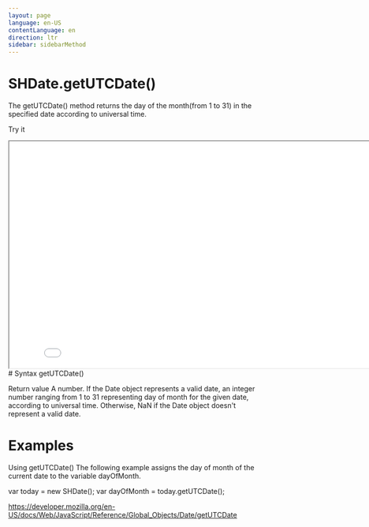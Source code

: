 ```yaml
---
layout: page
language: en-US
contentLanguage: en
direction: ltr
sidebar: sidebarMethod
---
```


# SHDate.getUTCDate()

The getUTCDate() method returns the day of the month(from 1 to 31) in the specified date according to universal time.

Try it

<iframe style="width: 830px; height: 460px;" src="/SHDateTime-js/examples/live.html?function=getUTCDate" title="MDN Web Docs Interactive Example" loading="lazy"></iframe>
<br/>
# Syntax
getUTCDate()

Return value
A number. If the Date object represents a valid date, an integer number ranging from 1 to 31 representing day of month for the given date, according to universal time. Otherwise, NaN if the Date object doesn't represent a valid date.

# Examples

Using getUTCDate()
The following example assigns the day of month of the current date to the variable dayOfMonth.

var today = new SHDate();
var dayOfMonth = today.getUTCDate();

https://developer.mozilla.org/en-US/docs/Web/JavaScript/Reference/Global_Objects/Date/getUTCDate
